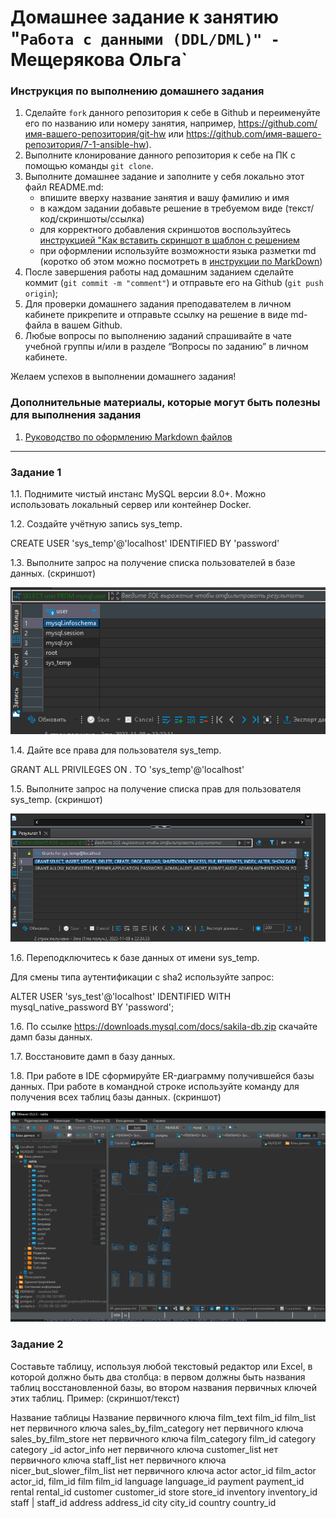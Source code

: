 # Домашнее задание к занятию "`Работа с данными (DDL/DML)" - `Мещерякова Ольга`


### Инструкция по выполнению домашнего задания

   1. Сделайте `fork` данного репозитория к себе в Github и переименуйте его по названию или номеру занятия, например, https://github.com/имя-вашего-репозитория/git-hw или  https://github.com/имя-вашего-репозитория/7-1-ansible-hw).
   2. Выполните клонирование данного репозитория к себе на ПК с помощью команды `git clone`.
   3. Выполните домашнее задание и заполните у себя локально этот файл README.md:
      - впишите вверху название занятия и вашу фамилию и имя
      - в каждом задании добавьте решение в требуемом виде (текст/код/скриншоты/ссылка)
      - для корректного добавления скриншотов воспользуйтесь [инструкцией "Как вставить скриншот в шаблон с решением](https://github.com/netology-code/sys-pattern-homework/blob/main/screen-instruction.md)
      - при оформлении используйте возможности языка разметки md (коротко об этом можно посмотреть в [инструкции  по MarkDown](https://github.com/netology-code/sys-pattern-homework/blob/main/md-instruction.md))
   4. После завершения работы над домашним заданием сделайте коммит (`git commit -m "comment"`) и отправьте его на Github (`git push origin`);
   5. Для проверки домашнего задания преподавателем в личном кабинете прикрепите и отправьте ссылку на решение в виде md-файла в вашем Github.
   6. Любые вопросы по выполнению заданий спрашивайте в чате учебной группы и/или в разделе “Вопросы по заданию” в личном кабинете.
   
Желаем успехов в выполнении домашнего задания!
   
### Дополнительные материалы, которые могут быть полезны для выполнения задания

1. [Руководство по оформлению Markdown файлов](https://gist.github.com/Jekins/2bf2d0638163f1294637#Code)

---

### Задание 1

1.1. Поднимите чистый инстанс MySQL версии 8.0+. Можно использовать локальный сервер или контейнер Docker.

1.2. Создайте учётную запись sys_temp.

CREATE USER 'sys_temp'@'localhost' IDENTIFIED BY 'password'

1.3. Выполните запрос на получение списка пользователей в базе данных. (скриншот)

![alt text](https://github.com/KudryaOlga22/12-02-DDL/blob/main/Screenshot_2.png)


1.4. Дайте все права для пользователя sys_temp.

GRANT ALL PRIVILEGES ON *.* TO 'sys_temp'@'localhost'

1.5. Выполните запрос на получение списка прав для пользователя sys_temp. (скриншот)

![alt text](https://github.com/KudryaOlga22/12-02-DDL/blob/main/Screenshot_3.png)

1.6. Переподключитесь к базе данных от имени sys_temp.

Для смены типа аутентификации с sha2 используйте запрос:

ALTER USER 'sys_test'@'localhost' IDENTIFIED WITH mysql_native_password BY 'password';

1.6. По ссылке https://downloads.mysql.com/docs/sakila-db.zip скачайте дамп базы данных.

1.7. Восстановите дамп в базу данных.

1.8. При работе в IDE сформируйте ER-диаграмму получившейся базы данных. При работе в командной строке используйте команду для получения всех таблиц базы данных. (скриншот)

![alt text](https://github.com/KudryaOlga22/12-02-DDL/blob/main/Screenshot_4.png)

### Задание 2
Составьте таблицу, используя любой текстовый редактор или Excel, в которой должно быть два столбца: в первом должны быть названия таблиц восстановленной базы, во втором названия первичных ключей этих таблиц. Пример: (скриншот/текст)

Название таблицы	Название первичного ключа
film_text          	  film_id
film_list      	      нет первичного ключа
sales_by_film_category	нет первичного ключа
sales_by_film_store	   нет первичного ключа
film_category           film_id
category  	            category _id
actor_info       	      нет первичного ключа
customer_list      	   нет первичного ключа
staff_list           	нет первичного ключа
nicer_but_slower_film_list	нет первичного ключа
 actor	               actor_id
film_actor        	   actor_id, film_id
film              	   film_id
language          	   language_id
payment            	   payment_id
rental             	   rental_id
customer          	   customer_id
store             	   store_id
inventory         	   inventory_id
staff              |	   staff_id
address            	   address_id
city               	   city_id
country           	   country_id
